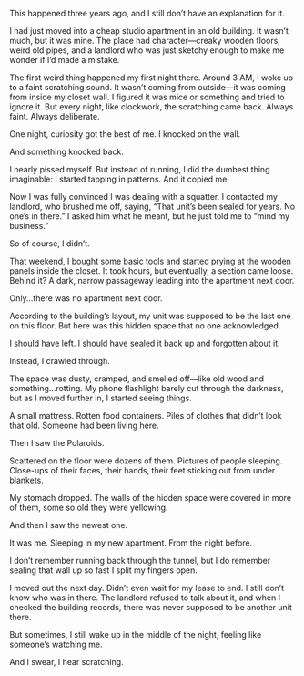 This happened three years ago, and I still don’t have an explanation for it.

I had just moved into a cheap studio apartment in an old building. It wasn’t much, but it was mine. The place had character—creaky wooden floors, weird old pipes, and a landlord who was just sketchy enough to make me wonder if I’d made a mistake.

The first weird thing happened my first night there. Around 3 AM, I woke up to a faint scratching sound. It wasn’t coming from outside—it was coming from inside my closet wall. I figured it was mice or something and tried to ignore it. But every night, like clockwork, the scratching came back. Always faint. Always deliberate.

One night, curiosity got the best of me. I knocked on the wall.

And something knocked back.

I nearly pissed myself. But instead of running, I did the dumbest thing imaginable: I started tapping in patterns. And it copied me.

Now I was fully convinced I was dealing with a squatter. I contacted my landlord, who brushed me off, saying, “That unit’s been sealed for years. No one’s in there.” I asked him what he meant, but he just told me to “mind my business.”

So of course, I didn’t.

That weekend, I bought some basic tools and started prying at the wooden panels inside the closet. It took hours, but eventually, a section came loose. Behind it? A dark, narrow passageway leading into the apartment next door.

Only…there was no apartment next door.

According to the building’s layout, my unit was supposed to be the last one on this floor. But here was this hidden space that no one acknowledged.

I should have left. I should have sealed it back up and forgotten about it.

Instead, I crawled through.

The space was dusty, cramped, and smelled off—like old wood and something…rotting. My phone flashlight barely cut through the darkness, but as I moved further in, I started seeing things.

A small mattress. Rotten food containers. Piles of clothes that didn’t look that old. Someone had been living here.

Then I saw the Polaroids.

Scattered on the floor were dozens of them. Pictures of people sleeping. Close-ups of their faces, their hands, their feet sticking out from under blankets.

My stomach dropped. The walls of the hidden space were covered in more of them, some so old they were yellowing.

And then I saw the newest one.

It was me. Sleeping in my new apartment. From the night before.

I don’t remember running back through the tunnel, but I do remember sealing that wall up so fast I split my fingers open.

I moved out the next day. Didn’t even wait for my lease to end. I still don’t know who was in there. The landlord refused to talk about it, and when I checked the building records, there was never supposed to be another unit there.

But sometimes, I still wake up in the middle of the night, feeling like someone’s watching me.

And I swear, I hear scratching.